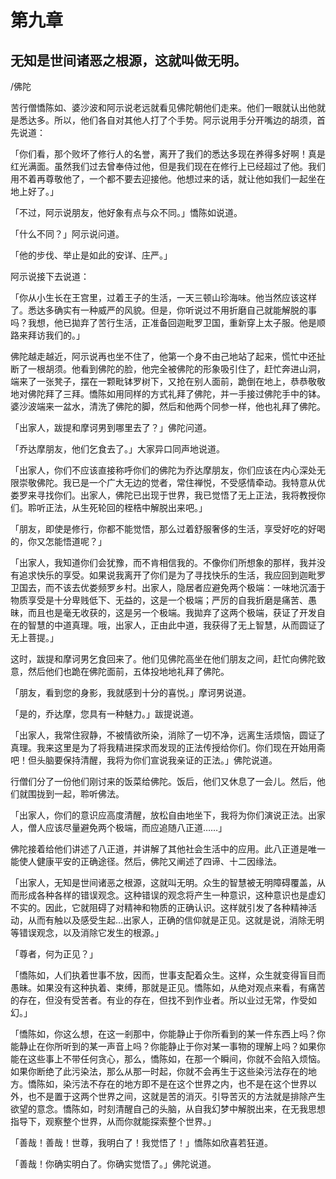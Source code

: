 # 第九章

## 无知是世间诸恶之根源，这就叫做无明。

/佛陀

苦行僧憍陈如、婆沙波和阿示说老远就看见佛陀朝他们走来。他们一眼就认出他就是悉达多。所以，他们各自对其他人打了个手势。阿示说用手分开嘴边的胡须，首先说道：

「你们看，那个败坏了修行人的名誉，离开了我们的悉达多现在养得多好啊！真是红光满面。虽然我们过去曾奉侍过他，但是我们现在在修行上已经超过了他。我们用不着再尊敬他了，一个都不要去迎接他。他想过来的话，就让他如我们一起坐在地上好了。」

「不过，阿示说朋友，他好象有点与众不同。」憍陈如说道。

「什么不同？」阿示说问道。

「他的步伐、举止是如此的安详、庄严。」

阿示说接下去说道：

「你从小生长在王宫里，过着王子的生活，一天三顿山珍海味。他当然应该这样了。悉达多确实有一种威严的风貌。但是，你听说过不用折磨自己就能解脱的事吗？我想，他已拋弃了苦行生活，正准备回迦毗罗卫国，重新穿上太子服。他是顺路来拜访我们的。」

佛陀越走越近，阿示说再也坐不住了，他第一个身不由己地站了起来，慌忙中还扯断了一根胡须。他看到佛陀的脸，他完全被佛陀的形象吸引住了，赶忙奔进山洞，端来了一张凳子，摆在一颗毗钵罗树下，又抢在别人面前，跪倒在地上，恭恭敬敬地对佛陀拜了三拜。憍陈如用同样的方式礼拜了佛陀，并一手接过佛陀手中的钵。婆沙波端来一盆水，清洗了佛陀的脚，然后和他两个同参一样，他也礼拜了佛陀。

「出家人，跋提和摩诃男到哪里去了？」佛陀问道。

「乔达摩朋友，他们乞食去了。」大家异口同声地说道。

「出家人，你们不应该直接称呼你们的佛陀为乔达摩朋友，你们应该在内心深处无限崇敬佛陀。我已是一个广大无边的觉者，常住禅悦，不受感情牵动。我特意从优娄罗来寻找你们。出家人，佛陀已出现于世界，我已觉悟了无上正法，我将教授你们。聆听正法，从生死轮回的桎梏中解脱出来吧。」

「朋友，即使是修行，你都不能觉悟，那么过着舒服奢侈的生活，享受好吃的好喝的，你又怎能悟道呢？」

「出家人，我知道你们会犹豫，而不肯相信我的。不像你们所想象的那样，我并没有追求快乐的享受。如果说我离开了你们是为了寻找快乐的生活，我应回到迦毗罗卫国去，而不该去优娄频罗乡村。出家人，隐居者应避免两个极端：一味地沉湎于物质享受是十分卑贱低下、无益的，这是一个极端；严厉的自我折磨是痛苦、愚昧，而且也是毫无收获的，这是另一个极端。我拋弃了这两个极端，获证了开发自在的智慧的中道真理。哦，出家人，正由此中道，我获得了无上智慧，从而圆证了无上菩提。」

这时，跋提和摩诃男乞食回来了。他们见佛陀高坐在他们朋友之间，赶忙向佛陀致意，然后他们也跪在佛陀面前，五体投地地礼拜了佛陀。

「朋友，看到您的身影，我就感到十分的喜悦。」摩诃男说道。

「是的，乔达摩，您具有一种魅力。」跋提说道。

「出家人，我常住寂静，不被情欲所染，消除了一切不净，远离生活烦恼，圆证了真理。我来这里是为了将我精进探求而发现的正法传授给你们。你们现在开始用斋吧！但头脑要保持清醒，我将为你们宣说我亲证的正法。」佛陀说道。

行僧们分了一份他们刚讨来的饭菜给佛陀。饭后，他们又休息了一会儿。然后，他们就围拢到一起，聆听佛法。

「出家人，你们的意识应高度清醒，放松自由地坐下，我将为你们演说正法。出家人，僧人应该尽量避免两个极端，而应追随八正道……」

佛陀接着给他们讲述了八正道，并讲解了其他社会生活中的应用。此八正道是唯一能使人健康平安的正确途径。然后，佛陀又阐述了四谛、十二因缘法。

「出家人，无知是世间诸恶之根源，这就叫无明。众生的智慧被无明障碍覆盖，从而形成各种各样的错误观念。这种错误的观念将产生一种意识，这种意识也是虚幻不实的。因此，它就阻碍了对精神和物质的正确认识。这样就引发了各种精神活动，从而有触以及感受生起…出家人，正确的信仰就是正见。这就是说，消除无明等错误观念，以及消除它发生的根源。」

「尊者，何为正见？」

「憍陈如，人们执着世事不放，因而，世事支配着众生。这样，众生就变得盲目而愚昧。如果没有这种执着、束缚，那就是正见。憍陈如，从绝对观点来看，有痛苦的存在，但没有受苦者。有业的存在，但找不到作业者。所以业过无常，作受如幻。」

「憍陈如，你这么想，在这一剎那中，你能静止于你所看到的某一件东西上吗？你能静止在你所听到的某一声音上吗？你能静止于你对某一事物的理解上吗？如果你能在这些事上不带任何贪心，那么，憍陈如，在那一个瞬间，你就不会陷入烦恼。如果你断绝了此污染法，那么从那一时起，你就不会再生于这些染污法存在的地方。憍陈如，染污法不存在的地方即不是在这个世界之内，也不是在这个世界以外，也不是置于这两个世界之间，这就是苦的消灭。引导苦灭的方法就是排除产生欲望的意念。憍陈如，时刻清醒自己的头脑，从自我幻梦中解脱出来，在无我思想指导下，观察整个世界，从而你就能探索整个世界。」

「善哉！善哉！世尊，我明白了！我觉悟了！」憍陈如欣喜若狂道。

「善哉！你确实明白了。你确实觉悟了。」佛陀说道。
